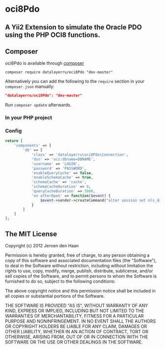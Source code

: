 oci8Pdo
=======

## A Yii2 Extension to simulate the Oracle PDO using the PHP OCI8 functions.

## Composer

oci8Pdo is available through [composer](https://getcomposer.org/)

    composer require datalayerru/oci8Pdo "dev-master"
  
Alternatively you can add the following to the `require` section in your `composer.json` manually:

```json
"datalayerru/oci8Pdo": "dev-master"
```

Run `composer update` afterwards.

### In your PHP project
### Config
```php
return [
    'components' => [
        'db' => [
            'class' => 'datalayerru\oci8Pdo\Connection',
            'dsn' => 'oci:dbname=DBNAME',
            'username' => 'LOGIN',
            'password' => 'PASSWORD',
            'enableQueryCache' => false,
            'enableSchemaCache' => true,
            'schemaCache' => 'cache',
            'schemaCacheDuration' => 0,
            'queryCacheDuration' => 3600,
            'on afterOpen' => function($event) {
                $event->sender->createCommand("alter session set nls_date_format='dd.mm.yyyy hh24:mi'")->execute();
            }
        ]
    ]
];
```

## The MIT License

Copyright (c) 2012 Jeroen den Haan

Permission is hereby granted, free of charge, to any person obtaining a copy
of this software and associated documentation files (the "Software"), to deal
in the Software without restriction, including without limitation the rights
to use, copy, modify, merge, publish, distribute, sublicense, and/or sell
copies of the Software, and to permit persons to whom the Software is
furnished to do so, subject to the following conditions:

The above copyright notice and this permission notice shall be included in
all copies or substantial portions of the Software.

THE SOFTWARE IS PROVIDED "AS IS", WITHOUT WARRANTY OF ANY KIND, EXPRESS OR
IMPLIED, INCLUDING BUT NOT LIMITED TO THE WARRANTIES OF MERCHANTABILITY,
FITNESS FOR A PARTICULAR PURPOSE AND NONINFRINGEMENT. IN NO EVENT SHALL THE
AUTHORS OR COPYRIGHT HOLDERS BE LIABLE FOR ANY CLAIM, DAMAGES OR OTHER
LIABILITY, WHETHER IN AN ACTION OF CONTRACT, TORT OR OTHERWISE, ARISING FROM,
OUT OF OR IN CONNECTION WITH THE SOFTWARE OR THE USE OR OTHER DEALINGS IN
THE SOFTWARE.